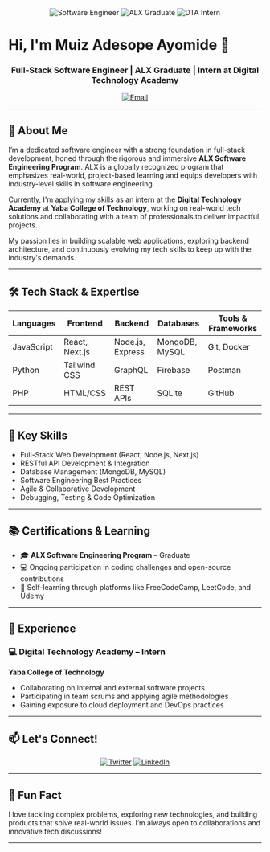 <div align="center">
  <img src="https://img.shields.io/badge/Software%20Engineer-Full%20Stack-blueviolet?style=for-the-badge" alt="Software Engineer"/>
  <img src="https://img.shields.io/badge/ALX%20Graduate-Software%20Engineering-blue?style=for-the-badge" alt="ALX Graduate"/>
  <img src="https://img.shields.io/badge/Digital%20Tech%20Academy-Intern-green?style=for-the-badge" alt="DTA Intern"/>
</div>

# Hi, I'm Muiz Adesope Ayomide 👋

<div align="center">
  <h3>Full-Stack Software Engineer | ALX Graduate | Intern at Digital Technology Academy</h3>
</div>

<div align="center">
  <a href="mailto:muiz.dev.io@gmail.com">
    <img src="https://img.shields.io/badge/Email-muiz.dev.io%40gmail.com-red?style=flat-square&logo=gmail" alt="Email"/>
  </a>
</div>

---

## 🚀 About Me

I’m a dedicated software engineer with a strong foundation in full-stack development, honed through the rigorous and immersive **ALX Software Engineering Program**. ALX is a globally recognized program that emphasizes real-world, project-based learning and equips developers with industry-level skills in software engineering.

Currently, I'm applying my skills as an intern at the **Digital Technology Academy** at **Yaba College of Technology**, working on real-world tech solutions and collaborating with a team of professionals to deliver impactful projects.

My passion lies in building scalable web applications, exploring backend architecture, and continuously evolving my tech skills to keep up with the industry's demands.

---

## 🛠️ Tech Stack & Expertise

<div align="center">

| Languages  | Frontend       | Backend          | Databases      | Tools & Frameworks |
| ---------- | -------------- | ---------------- | -------------- | ------------------ |
| JavaScript | React, Next.js | Node.js, Express | MongoDB, MySQL | Git, Docker        |
| Python     | Tailwind CSS   | GraphQL          | Firebase       | Postman            |
| PHP        | HTML/CSS       | REST APIs        | SQLite         | GitHub             |

</div>

---

## 🌟 Key Skills

* Full-Stack Web Development (React, Node.js, Next.js)
* RESTful API Development & Integration
* Database Management (MongoDB, MySQL)
* Software Engineering Best Practices
* Agile & Collaborative Development
* Debugging, Testing & Code Optimization

---

## 📚 Certifications & Learning

* 🎓 **ALX Software Engineering Program** – Graduate
* 💻 Ongoing participation in coding challenges and open-source contributions
* 🧠 Self-learning through platforms like FreeCodeCamp, LeetCode, and Udemy

---

## 💼 Experience

### 💻 Digital Technology Academy – Intern

**Yaba College of Technology**

* Collaborating on internal and external software projects
* Participating in team scrums and applying agile methodologies
* Gaining exposure to cloud deployment and DevOps practices

---

## 📫 Let's Connect!

<div align="center">

[![Twitter](https://img.shields.io/badge/Twitter-%231DA1F2.svg?style=for-the-badge\&logo=Twitter\&logoColor=white)](https://x.com/k_dev_io)
[![LinkedIn](https://img.shields.io/badge/linkedin-%230077B5.svg?style=for-the-badge\&logo=linkedin\&logoColor=white)](https://www.linkedin.com/in/adesopemuiz3)

</div>

---

## 🧠 Fun Fact

I love tackling complex problems, exploring new technologies, and building products that solve real-world issues. I’m always open to collaborations and innovative tech discussions!

---
